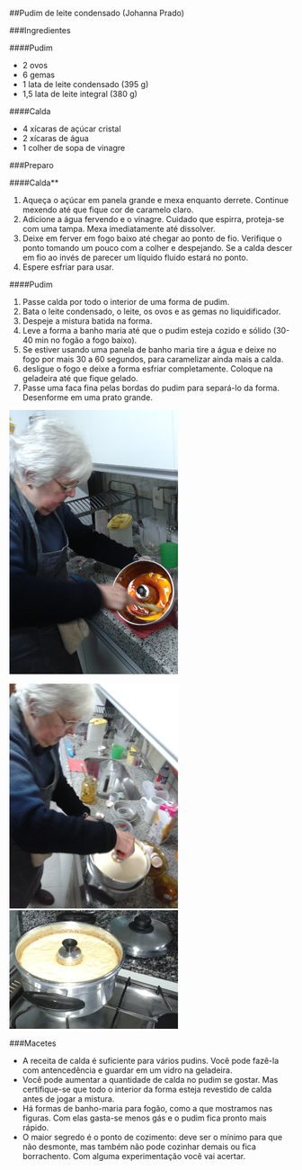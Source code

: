 ##Pudim de leite condensado (Johanna Prado)

###Ingredientes

####Pudim

*   2 ovos
*   6 gemas
*   1 lata de leite condensado (395 g)
*   1,5 lata de leite integral (380 g)

####Calda

*   4 xícaras de açúcar cristal
*   2 xícaras de água
*   1 colher de sopa de vinagre

###Preparo

####Calda**

1.  Aqueça o açúcar em panela grande e mexa enquanto derrete. Continue
    mexendo até que fique cor de caramelo claro.
2.  Adicione a água fervendo e o vinagre. Cuidado que espirra,
    proteja-se com uma tampa. Mexa imediatamente até dissolver.
3.  Deixe em ferver em fogo baixo até chegar ao ponto de fio. Verifique
    o ponto tomando um pouco com a colher e despejando. Se a calda
    descer em fio ao invés de parecer um líquido fluido estará no ponto.
4.  Espere esfriar para usar.

####Pudim

1.  Passe calda por todo o interior de uma forma de pudim.
2.  Bata o leite condensado, o leite, os ovos e as gemas no liquidificador.
3.  Despeje a mistura batida na forma.
4.  Leve a forma a banho maria até que o pudim esteja cozido e
    sólido (30-40 min no fogão a fogo baixo).
5.  Se estiver usando uma panela de banho maria tire a água e deixe no
    fogo por mais 30 a 60 segundos, para caramelizar ainda mais a calda.
6.  desligue o fogo e deixe a forma esfriar completamente. Coloque na
    geladeira até que fique gelado.
7.  Passe uma faca fina pelas bordas do pudim para separá-lo da forma.
    Desenforme em uma prato grande.

![](figs/caramelizando.png "Caramelizando a forma")

![](figs/naforma.png "Colocando a mistura na forma") ![](figs/cozinhando.png "Cozinhando na forma")

###Macetes

*   A receita de calda é suficiente para vários pudins. Você pode
    fazê-la com antencedência e guardar em um vidro na geladeira.
*   Você pode aumentar a quantidade de calda no pudim se gostar. Mas
    certifique-se que todo o interior da forma esteja revestido de calda
    antes de jogar a mistura.
*   Há formas de banho-maria para fogão, como a que mostramos
    nas figuras. Com elas gasta-se menos gás e o pudim fica pronto
    mais rápido.
*   O maior segredo é o ponto de cozimento: deve ser o mínimo para que
    não desmonte, mas também não pode cozinhar demais ou
    fica borrachento. Com alguma experimentação você vai acertar.



